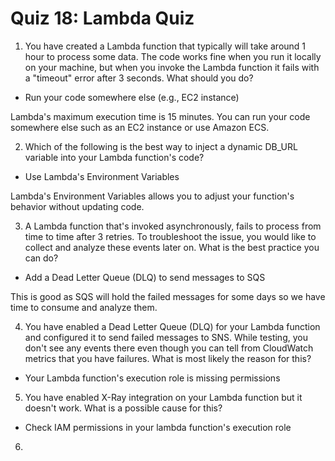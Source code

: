 # Quiz 18: Lambda Quiz

1. You have created a Lambda function that typically will take around 1 hour to process some data. The code works fine when you run it locally on your machine, but when you invoke the Lambda function it fails with a "timeout" error after 3 seconds. What should you do?

- Run your code somewhere else (e.g., EC2 instance)

Lambda's maximum execution time is 15 minutes. You can run your code somewhere else such as an EC2 instance or use Amazon ECS.

2. Which of the following is the best way to inject a dynamic DB_URL variable into your Lambda function's code?

- Use Lambda's Environment Variables

Lambda's Environment Variables allows you to adjust your function's behavior without updating code.

3. A Lambda function that's invoked asynchronously, fails to process from time to time after 3 retries. To troubleshoot the issue, you would like to collect and analyze these events later on. What is the best practice you can do?

- Add a Dead Letter Queue (DLQ) to send messages to SQS

This is good as SQS will hold the failed messages for some days so we have time to consume and analyze them.

4. You have enabled a Dead Letter Queue (DLQ) for your Lambda function and configured it to send failed messages to SNS. While testing, you don't see any events there even though you can tell from CloudWatch metrics that you have failures. What is most likely the reason for this?

- Your Lambda function's execution role is missing permissions

5. You have enabled X-Ray integration on your Lambda function but it doesn't work. What is a possible cause for this?

- Check IAM permissions in your lambda function's execution role

6. 